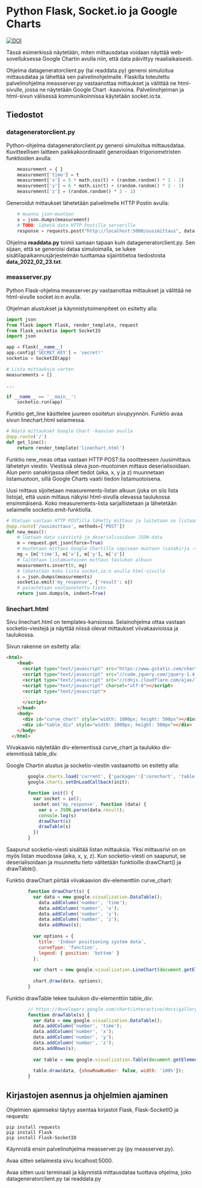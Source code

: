 # Python Flask, Socket.io ja Google Charts
[![DOI](https://zenodo.org/badge/733807414.svg)](https://zenodo.org/doi/10.5281/zenodo.10409021)

Tässä esimerkissä näytetään, miten mittausdataa voidaan näyttää web-sovelluksessa Google Chartin avulla niin, että data päivittyy reaaliaikaisesti.

Ohjelma datageneratorclient.py (tai readdata.py) generoi simuloitua mittausdataa ja lähettää sen palvelinohjelmalle. Flaskilla toteutettu palvelinohjelma measserver.py vastaanottaa mittaukset ja välittää ne html-sivulle, jossa ne näytetään Google Chart -kaavioina. Palvelinohjelman ja html-sivun välisessä kommunikoinnissa käytetään socket.io:ta.

## Tiedostot

### datageneratorclient.py

Python-ohjelma datageneratorclient.py generoi simuloitua mittausdataa. Kuvitteellisen laitteen paikkakoordinaatit generoidaan trigonometristen funktioiden avulla:

```python
    measurement = { }
    measurement['time'] = t
    measurement['x'] = 5 * math.cos(t) + (random.random() * 2 - 1)
    measurement['y'] = 6 * math.sin(t) + (random.random() * 2 - 1)
    measurement['z'] = (random.random() * 2 - 1)
```
Generoidut mittaukset lähetetään palvelimelle HTTP Postin avulla:

```python
    # muunna json-muotoon 
    s = json.dumps(measurement)
    # TODO: lähetä data HTTP Postilla serverille
    response = requests.post("http://localhost:5000/uusimittaus", data = s)
```

Ohjelma  **readdata.py** toimii samaan tapaan kuin datageneratorclient.py. Sen sijaan, että se generoisi dataa simuloimalla, se lukee sisätilapaikannusjärjestelmän tuottamaa sijaintitietoa tiedostosta **data_2022_02_23.txt**.

### measserver.py

Python Flask-ohjelma measserver.py vastaanottaa mittaukset ja välittää ne html-sivulle socket.io:n avulla.

Ohjelman alustukset ja käynnistytoimenpiteet on esitetty alla:

```python
import json
from flask import Flask, render_template, request
from flask_socketio import SocketIO
import json

app = Flask(__name__)
app.config['SECRET_KEY'] = 'secret!'
socketio = SocketIO(app)

# Lista mittauksia varten
measurements = []

...

if __name__ == '__main__':
    socketio.run(app)
```

Funktio get_line käsittelee juureen osoitetun sivupyynnön. Funktio avaa sivun linechart.html selaimessa.

```python
# Näytä mittaukset Google Chart -kaavion avulla
@app.route('/')
def get_line():
    return render_template('linechart.html')
```
Funktio new_meas ottaa vastaan HTTP POST:lla osoitteeseen /uusimittaus lähetetyn viestin. Viestissä oleva json-muotoinen mittaus deserialisoidaan. Alun perin sanakirjassa olleet tiedot (aika, x, y ja z) muunnetaan listamuotoon, sillä Google Charts vaatii tiedon listamuotoisena.

Uusi mittaus sijoitetaan measurements-listan alkuun (joka on siis lista listoja), että uusin mittaus näkyisi html-sivulla olevassa taulukossa ensimmäisenä. Koko measurements-lista sarjallistetaan ja lähetetään selaimelle socketio.emit-funktiolla.

```python
# Otetaan vastaan HTTP POSTilla lähetty mittaus ja laitetaan se listaan
@app.route('/uusimittaus', methods=['POST'])
def new_meas():
    # luetaan data viestistä ja deserialisoidaan JSON-data
    m = request.get_json(force=True)
    # muutetaan mittaus Google Chartille sopivaan muotoon (sanakirja -> lista)
    mg = [m['time'], m['x'], m['y'], m['z']]
    # laitetaan listamuotoinen mittaus taulukon alkuun
    measurements.insert(0, mg)
    # lähetetään koko lista socket.io:n avulla html-sivulle
    s = json.dumps(measurements)
    socketio.emit('my_response', {'result': s})
    # palautetaan vastaanotettu tieto
    return json.dumps(m, indent=True)
```
### linechart.html

Sivu linechart.html on templates-kansiossa. Selainohjelma ottaa vastaan socketio-viestejä ja näyttää niissä olevat mittaukset viivakaavioissa ja taulukossa.

Sivun rakenne on esitetty alla:

```html
<html>
    <head>
      <script type="text/javascript" src="https://www.gstatic.com/charts/loader.js"></script>
      <script type="text/javascript" src="//code.jquery.com/jquery-1.4.2.min.js"></script>
      <script type="text/javascript" src="//cdnjs.cloudflare.com/ajax/libs/socket.io/4.4.0/socket.io.min.js"></script>
      <script type="text/javascript" charset="utf-8"></script>         
      <script type="text/javascript">
      ...
      </script>
    </head>
    <body>
      <div id="curve_chart" style="width: 1000px; height: 500px"></div>
      <div id="table_div" style="width: 1000px; height: 500px"></div>
    </body>
  </html>
```
Viivakaavio näytetään div-elementissä curve_chart ja taulukko div-elemntissä table_div.

Google Chartin alustus ja socketio-viestin vastaanotto on esitetty alla:

```javascript
        google.charts.load('current', {'packages':['corechart', 'table']});
        google.charts.setOnLoadCallback(init);

        function init() {
          var socket = io();
          socket.on('my_response', function (data) {
            var s = JSON.parse(data.result);
            console.log(s)
            drawChart(s)
            drawTable(s)
          })
        }
```

Saapunut socketio-viesti sisältää listan mittauksia. Yksi mittausrivi on on myös listan muodossa (aika, x, y, z). Kun socketio-viesti on saapunut, se deserialisoidaan ja muunnettu tieto välitetään funktioille drawChart() ja drawTable().

Funktio drawChart piirtää viivakaavion div-elementtiin curve_chart:

```javascript
        function drawChart(s) {
          var data = new google.visualization.DataTable();
            data.addColumn('number', 'time');
            data.addColumn('number', 'x');
            data.addColumn('number', 'y');
            data.addColumn('number', 'z');
            data.addRows(s);
  
          var options = {
            title: 'Indoor positioning system data',
            curveType: 'function',
            legend: { position: 'bottom' }
          };
  
          var chart = new google.visualization.LineChart(document.getElementById('curve_chart'));
  
          chart.draw(data, options);
        }
```

Funktio drawTable tekee taulukon div-elementtiin table_div:

```javascript
        // https://developers.google.com/chart/interactive/docs/gallery/table 
        function drawTable(s) {
          var data = new google.visualization.DataTable();
          data.addColumn('number', 'time');
          data.addColumn('number', 'x');
          data.addColumn('number', 'y');
          data.addColumn('number', 'z');
          data.addRows(s);
  
          var table = new google.visualization.Table(document.getElementById('table_div'));
  
          table.draw(data, {showRowNumber: false, width: '100%'});
        }
```

## Kirjastojen asennus ja ohjelmien ajaminen

Ohjelmien ajamiseksi täytyy asentaa kirjastot Flask, Flask-SocketIO ja requests:

```
pip install requests
pip install Flask
pip install Flask-SocketIO 
```

Käynnistä ensin palvelinohjelma measserver.py (py measserver.py).

Avaa sitten selaimesta sivu localhost:5000.

Avaa sitten uusi terminaali ja käynnistä mittausdataa tuottava ohjelma, joko datageneratorclient.py tai readdata.py




